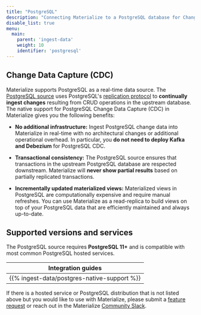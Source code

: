 ```yaml
---
title: "PostgreSQL"
description: "Connecting Materialize to a PostgreSQL database for Change Data Capture (CDC)."
disable_list: true
menu:
  main:
    parent: 'ingest-data'
    weight: 10
    identifier: 'postgresql'
---
```


## Change Data Capture (CDC)

Materialize supports PostgreSQL as a real-time data source. The
[PostgreSQL source](/sql/create-source/postgres//) uses PostgreSQL's
[replication protocol](/sql/create-source/postgres/#change-data-capture)
to **continually ingest changes** resulting from CRUD operations in the upstream
database. The native support for PostgreSQL Change Data Capture (CDC) in
Materialize gives you the following benefits:

* **No additional infrastructure:** Ingest PostgreSQL change data into
    Materialize in real-time with no architectural changes or additional
    operational overhead. In particular, you **do not need to deploy Kafka and
    Debezium** for PostgreSQL CDC.

* **Transactional consistency:** The PostgreSQL source ensures that transactions
    in the upstream PostgreSQL database are respected downstream. Materialize
    will **never show partial results** based on partially replicated
    transactions.

* **Incrementally updated materialized views:** Materialized views in PostgreSQL
    are computationally expensive and require manual refreshes. You can use
    Materialize as a read-replica to build views on top of your PostgreSQL data
    that are efficiently maintained and always up-to-date.

## Supported versions and services

The PostgreSQL source requires **PostgreSQL 11+** and is compatible with most
common PostgreSQL hosted services.

| Integration guides                          |
| ------------------------------------------- |
| {{% ingest-data/postgres-native-support %}} |

If there is a hosted service or PostgreSQL distribution that is not listed above
but you would like to use with Materialize, please submit a [feature
request](https://github.com/MaterializeInc/materialize/discussions/new?category=feature-requests&labels=A-integration)
or reach out in the Materialize [Community
Slack](https://materialize.com/s/chat).
